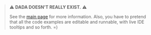 > ⚠️ **DADA DOESN'T REALLY EXIST.** ⚠️ 
>
> See the [main page](../welcome.md) for more information. Also, you have to pretend that all the code examples are editable and runnable, with live IDE tooltips and so forth. =)
